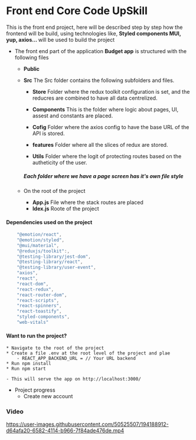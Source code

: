 # Front end Core Code UpSkill

This is the front end project, here will be described step by step how the frontend will be build, using technologies like, <strong>Styled components MUI, yup, axios... </strong> will be used to build the project

* The front end part of the application <strong>Budget app</strong> is structured with the following files

    * <strong>Public</strong>
    * <strong>Src</strong>
        The Src folder contains the following subfolders and files.

        * <strong>Store</strong>
        Folder where the redux toolkit configuration is set, and the reducres are combined to have all data centrelized.

        * <strong>Components</strong>
        This is the folder where logic about pages, UI, assest and constants are placed.

        * <strong>Cofig</strong>
        Folder where the axios config to have the base URL of the API is stored.

        * <strong>features</strong>
        Folder where all the slices of redux are stored.

        * <strong>Utils</strong>
        Folder where the logit of protecting routes based on the autheticity of the user.

        ##### Each folder where we have a page screen has it's own file style

    * On the root of the project
        * <strong>App.js</strong>
        File where the stack routes are placed
        * <strong>Idex.js</strong>
        Roote of the project

#### Dependencies used on the project

```javascript
    "@emotion/react",
    "@emotion/styled",
    "@mui/material",
    "@reduxjs/toolkit":,
    "@testing-library/jest-dom",
    "@testing-library/react",
    "@testing-library/user-event",
    "axios",
    "react",
    "react-dom",
    "react-redux",
    "react-router-dom",
    "react-scripts",
    "react-spinners",
    "react-toastify",
    "styled-components",
    "web-vitals"
```

#### Want to run the project?
    * Navigate to the root of the project
    * Create a file .env at the root level of the project and plae
        - REACT_APP_BACKEND_URL = // Your URL backend
    * Run npm install
    * Run npm start

    - This will serve the app on http://localhost:3000/
    
    
* Project progress
  - Create new account
  
### Video
https://user-images.githubusercontent.com/50525507/194188912-d64afa20-6582-4114-b966-7f84ade476de.mp4


  
  
